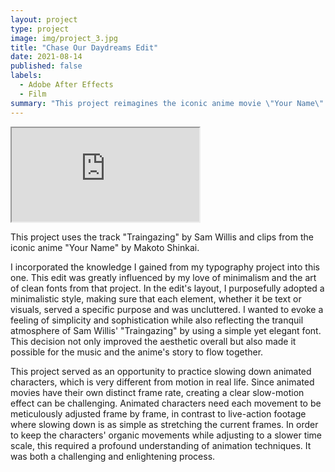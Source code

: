 ```yaml
---
layout: project
type: project
image: img/project_3.jpg
title: "Chase Our Daydreams Edit"
date: 2021-08-14
published: false
labels:
  - Adobe After Effects
  - Film
summary: "This project reimagines the iconic anime movie \"Your Name\" by Makoto Shinkai. This project incorporates the track \"Traingazing\" by Sam Willis into key moments of the film."
---
```



<div class="ratio ratio-16x9">
  <iframe src="https://www.youtube.com/embed/XCCjQTK1HJM" title="YouTube video" allowfullscreen></iframe>
</div>

This project uses the track "Traingazing" by Sam Willis and clips from the iconic anime "Your Name" by Makoto Shinkai.

I incorporated the knowledge I gained from my typography project into this one. This edit was greatly influenced by my love of minimalism and the art of clean fonts from that project. In the edit's layout, I purposefully adopted a minimalistic style, making sure that each element, whether it be text or visuals, served a specific purpose and was uncluttered. I wanted to evoke a feeling of simplicity and sophistication while also reflecting the tranquil atmosphere of Sam Willis' "Traingazing" by using a simple yet elegant font. This decision not only improved the aesthetic overall but also made it possible for the music and the anime's story to flow together.

This project served as an opportunity to practice slowing down animated characters, which is very different from motion in real life. Since animated movies have their own distinct frame rate, creating a clear slow-motion effect can be challenging. Animated characters need each movement to be meticulously adjusted frame by frame, in contrast to live-action footage where slowing down is as simple as stretching the current frames. In order to keep the characters' organic movements while adjusting to a slower time scale, this required a profound understanding of animation techniques. It was both a challenging and enlightening process.
